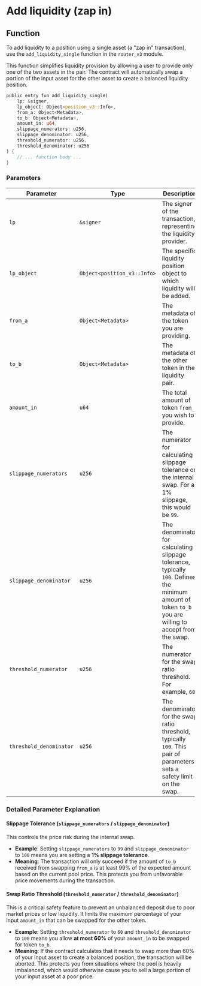 # Add liquidity (zap in)

## Function

To add liquidity to a position using a single asset (a "zap in" transaction), use the `add_liquidity_single` function in the `router_v3` module.

This function simplifies liquidity provision by allowing a user to provide only one of the two assets in the pair. The contract will automatically swap a portion of the input asset for the other asset to create a balanced liquidity position.

```rust
public entry fun add_liquidity_single(
    lp: &signer,
    lp_object: Object<position_v3::Info>,
    from_a: Object<Metadata>,
    to_b: Object<Metadata>,
    amount_in: u64,
    slippage_numerators: u256,
    slippage_denominator: u256,
    threshold_numerator: u256,
    threshold_denominator: u256
) {
    // ... function body ...
}
```

### Parameters

| Parameter               | Type                        | Description                                                                                                                                              |
| ----------------------- | --------------------------- | -------------------------------------------------------------------------------------------------------------------------------------------------------- |
| `lp`                    | `&signer`                   | The signer of the transaction, representing the liquidity provider.                                                                                      |
| `lp_object`             | `Object<position_v3::Info>` | The specific liquidity position object to which liquidity will be added.                                                                                 |
| `from_a`                | `Object<Metadata>`          | The metadata of the token you are providing.                                                                                                             |
| `to_b`                  | `Object<Metadata>`          | The metadata of the other token in the liquidity pair.                                                                                                   |
| `amount_in`             | `u64`                       | The total amount of token `from_a` you wish to provide.                                                                                                  |
| `slippage_numerators`   | `u256`                      | The numerator for calculating slippage tolerance on the internal swap. For a 1% slippage, this would be `99`.                                            |
| `slippage_denominator`  | `u256`                      | The denominator for calculating slippage tolerance, typically `100`. Defines the minimum amount of token `to_b` you are willing to accept from the swap. |
| `threshold_numerator`   | `u256`                      | The numerator for the swap ratio threshold. For example, `60`.                                                                                           |
| `threshold_denominator` | `u256`                      | The denominator for the swap ratio threshold, typically `100`. This pair of parameters sets a safety limit on the swap.                                  |

### Detailed Parameter Explanation

#### **Slippage Tolerance (`slippage_numerators` / `slippage_denominator`)**

This controls the price risk during the internal swap.

* **Example**: Setting `slippage_numerators` to `99` and `slippage_denominator` to `100` means you are setting a **1% slippage tolerance**.
* **Meaning**: The transaction will only succeed if the amount of `to_b` received from swapping `from_a` is at least 99% of the expected amount based on the current pool price. This protects you from unfavorable price movements during the transaction.

#### **Swap Ratio Threshold (`threshold_numerator` / `threshold_denominator`)**

This is a critical safety feature to prevent an unbalanced deposit due to poor market prices or low liquidity. It limits the maximum percentage of your input `amount_in` that can be swapped for the other token.

* **Example**: Setting `threshold_numerator` to `60` and `threshold_denominator` to `100` means you allow **at most 60%** of your `amount_in` to be swapped for token `to_b`.
* **Meaning**: If the contract calculates that it needs to swap more than 60% of your input asset to create a balanced position, the transaction will be aborted. This protects you from situations where the pool is heavily imbalanced, which would otherwise cause you to sell a large portion of your input asset at a poor price.
